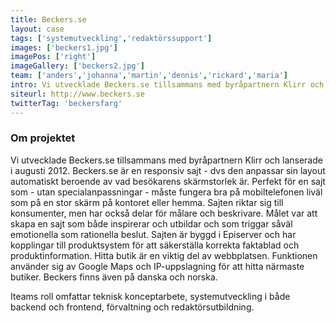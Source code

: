 ```yaml
---
title: Beckers.se
layout: case
tags: ['systemutveckling','redaktörssupport']
images: ['beckers1.jpg']
imagePos: ['right']
imageGallery: ['beckers2.jpg']
team: ['anders','johanna','martin','dennis','rickard','maria']
intro: Vi utvecklade Beckers.se tillsammans med byråpartnern Klirr och lanserade i augusti 2012.
siteurl: http://www.beckers.se
twitterTag: 'beckersfarg'
---
```


### Om projektet
Vi utvecklade Beckers.se tillsammans med byråpartnern Klirr och lanserade i augusti 2012. Beckers.se är en responsiv sajt - dvs den anpassar sin layout automatiskt beroende av vad besökarens skärmstorlek är. Perfekt för en sajt som - utan specialanpassningar - måste fungera bra på mobiltelefonen liväl som på en stor skärm på kontoret eller hemma. Sajten riktar sig till konsumenter, men har också delar för målare och beskrivare. Målet var att skapa en sajt som både inspirerar och utbildar och som triggar såväl emotionella som rationella beslut. Sajten är byggd i Episerver och har kopplingar till produktsystem för att säkerställa korrekta faktablad och produktinformation. Hitta butik är en viktig del av webbplatsen. Funktionen använder sig av Google Maps och IP-uppslagning för att hitta närmaste butiker. Beckers finns även på danska och norska.

Iteams roll omfattar teknisk konceptarbete, systemutveckling i både backend och frontend, förvaltning och redaktörsutbildning.